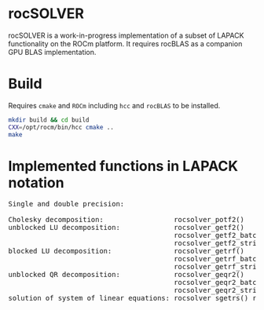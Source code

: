 # rocSOLVER

rocSOLVER is a work-in-progress implementation of a subset of LAPACK functionality on the ROCm platform. It requires rocBLAS as a companion GPU BLAS implementation.

# Build
Requires `cmake` and `ROCm` including `hcc` and `rocBLAS` to be installed.

```bash
mkdir build && cd build
CXX=/opt/rocm/bin/hcc cmake ..
make
```
# Implemented functions in LAPACK notation
<pre>
Single and double precision:

Cholesky decomposition:                 rocsolver_potf2() 
unblocked LU decomposition:             rocsolver_getf2() 
                                        rocsolver_getf2_batched()
                                        rocsolver_getf2_strided_batched()
blocked LU decomposition:               rocsolver_getrf()
                                        rocsolver_getrf_batched()
                                        rocsolver_getrf_strided_batched()
unblocked QR decomposition:             rocsolver_geqr2()
                                        rocsolver_geqr2_batched()
                                        rocsolver_geqr2_strided_batched()
solution of system of linear equations: rocsolver_sgetrs() rocsolver_dgetrs()  
</pre>
